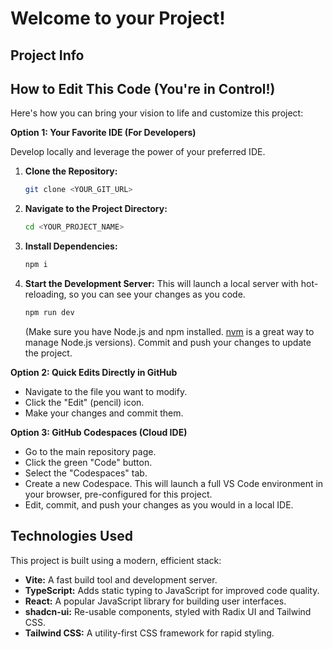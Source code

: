 # Welcome to your Project!

## Project Info

## How to Edit This Code (You're in Control!)

Here's how you can bring your vision to life and customize this project:

**Option 1: Your Favorite IDE (For Developers)**

Develop locally and leverage the power of your preferred IDE.

1.  **Clone the Repository:**
    ```sh
    git clone <YOUR_GIT_URL>
    ```
2.  **Navigate to the Project Directory:**
    ```sh
    cd <YOUR_PROJECT_NAME>
    ```
3.  **Install Dependencies:**
    ```sh
    npm i
    ```
4.  **Start the Development Server:** This will launch a local server with hot-reloading, so you can see your changes as you code.
    ```sh
    npm run dev
    ```
    (Make sure you have Node.js and npm installed. [nvm](https://github.com/nvm-sh/nvm#installing-and-updating) is a great way to manage Node.js versions). Commit and push your changes to update the project.

**Option 2: Quick Edits Directly in GitHub**

*   Navigate to the file you want to modify.
*   Click the "Edit" (pencil) icon.
*   Make your changes and commit them.

**Option 3: GitHub Codespaces (Cloud IDE)**

*   Go to the main repository page.
*   Click the green "Code" button.
*   Select the "Codespaces" tab.
*   Create a new Codespace. This will launch a full VS Code environment in your browser, pre-configured for this project.
*   Edit, commit, and push your changes as you would in a local IDE.

## Technologies Used

This project is built using a modern, efficient stack:

*   **Vite:** A fast build tool and development server.
*   **TypeScript:** Adds static typing to JavaScript for improved code quality.
*   **React:** A popular JavaScript library for building user interfaces.
*   **shadcn-ui:** Re-usable components, styled with Radix UI and Tailwind CSS.
*   **Tailwind CSS:** A utility-first CSS framework for rapid styling.

